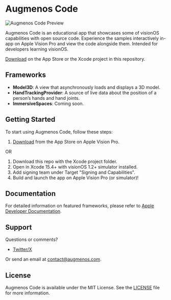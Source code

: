 # Augmenos Code

![Augmenos Code Preview](/images/Simulator%20Screenshot%20-%20AVP%20Simulator%201.2%20-%202024-07-15%20at%2009.49.41.png)

Augmenos Code is an educational app that showcases some of visionOS capabilities with open source code. Experience the samples interactively in-app on Apple Vision Pro and view the code alongside them. Intended for developers learning visionOS.

[Download](https://apps.apple.com/app/augmenos-code/id6544806836) on the App Store or the Xcode project in this repository.

## Frameworks

- **Model3D**: A view that asynchronously loads and displays a 3D model.
- **HandTrackingProvider**: A source of live data about the position of a person’s hands and hand joints.
- **ImmersiveSpaces**: Coming soon.

## Getting Started

To start using Augmenos Code, follow these steps:

1. [Download](https://apps.apple.com/app/augmenos-code/id6544806836) from the App Store on Apple Vision Pro.

OR 

1. Download this repo with the Xcode project folder.
2. Open in Xcode 15.4+ with visionOS 1.2+ simulator installed.
3. Add signing team under Target "Signing and Capabilities".
4. Build and launch the app on Apple Vision Pro (or simulator)!

## Documentation

For detailed information on featured frameworks, please refer to [Apple Developer Documentation](https://developer.apple.com/documentation/).

## Support

Questions or comments?

- [Twitter/X](https://twitter.com/AugmenosStudio)

Or send an email at contact@augmenos.com.

## License

Augmenos Code is available under the MIT License. See the [LICENSE](LICENSE) file for more information.
